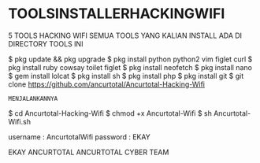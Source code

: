 # TOOLSINSTALLERHACKINGWIFI

5 TOOLS HACKING WIFI
SEMUA TOOLS YANG KALIAN INSTALL ADA DI DIRECTORY TOOLS INI

$ pkg update && pkg upgrade
$ pkg install python python2 vim figlet curl
$ pkg install ruby cowsay toilet figlet
$ pkg install neofetch
$ pkg install nano
$ gem install lolcat
$ pkg install sh
$ pkg install php
$ pkg install git
$ git clone https://github.com/ancurtotal/Ancurtotal-Hacking-Wifi

```MENJALANKANNYA```

$ cd Ancurtotal-Hacking-Wifi
$ chmod +x Ancurtotal-Wifi
$ sh Ancurtotal-Wifi.sh

username : AncurtotalWifi
password : EKAY

   EKAY ANCURTOTAL
ANCURTOTAL CYBER TEAM

